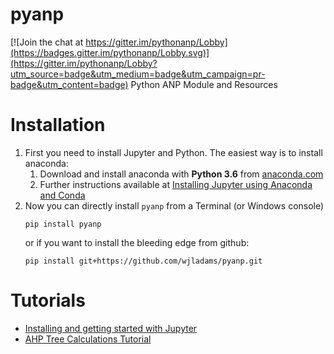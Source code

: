 # pyanp

[![Join the chat at https://gitter.im/pythonanp/Lobby](https://badges.gitter.im/pythonanp/Lobby.svg)](https://gitter.im/pythonanp/Lobby?utm_source=badge&utm_medium=badge&utm_campaign=pr-badge&utm_content=badge)
Python ANP Module and Resources

# Installation

1. First you need to install Jupyter and Python.  The easiest way is to install anaconda:
    1. Download and install anaconda with **Python 3.6** from [anaconda.com](https://www.anaconda.com/download)
    3. Further instructions available at [Installing Jupyter using Anaconda and Conda](http://jupyter.readthedocs.io/en/latest/install.html#id3)
2. Now you can directly install `pyanp` from a Terminal (or Windows console)
    ```
    pip install pyanp
    ```
    or if you want to install the bleeding edge from github:
    ```
    pip install git+https://github.com/wjladams/pyanp.git
    ```
 
# Tutorials

* [Installing and getting started with Jupyter](tutorials/install.md)
* [AHP Tree Calculations Tutorial](tutorials/ahptree.md)
